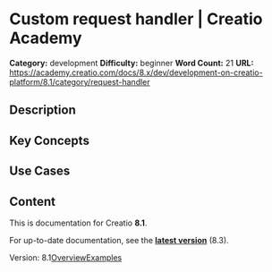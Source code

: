 # Custom request handler | Creatio Academy

**Category:** development **Difficulty:** beginner **Word Count:** 21 **URL:**
https://academy.creatio.com/docs/8.x/dev/development-on-creatio-platform/8.1/category/request-handler

## Description

## Key Concepts

## Use Cases

## Content

This is documentation for Creatio **8.1**.

For up-to-date documentation, see the
**[latest version](/docs/8.x/dev/development-on-creatio-platform/category/request-handler)**
(8.3).

Version:
8.1[Overview](/docs/8.x/dev/development-on-creatio-platform/8.1/front-end-development/freedom-ui/remote-module/custom-request-handler/overview)[Examples](/docs/8.x/dev/development-on-creatio-platform/8.1/custom-handler-examples)

